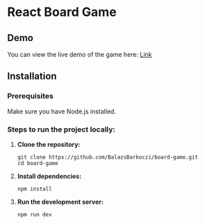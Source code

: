 ﻿# React Board Game

## Demo
You can view the live demo of the game here: [Link](https://balazsbarkoczi.github.io/board-game/)

## Installation

### Prerequisites
Make sure you have Node.js installed.

### Steps to run the project locally:

1. **Clone the repository:**

   ```
   git clone https://github.com/BalazsBarkoczi/board-game.git
   cd board-game
   ```

2. **Install dependencies:**
   ```
   npm install
   ```

3. **Run the development server:**
   ```
   npm run dev
   ```

